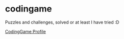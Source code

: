 # codingame

Puzzles and challenges, solved or at least I have tried :D

[CodingGame Profile](https://www.codingame.com/profile/2625279a1335abf00c9f39761c7dac300941673)
